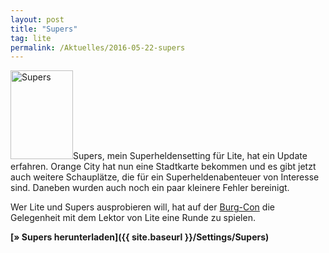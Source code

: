 ```yaml
---
layout: post
title: "Supers"
tag: lite
permalink: /Aktuelles/2016-05-22-supers
---
```


<img alt="Supers" class="floatleft" height="142" src="{{ site.baseurl }}/assets/pics/lite/titel/supers-tn.png" width="100" />Supers, mein Superheldensetting für Lite, hat ein Update erfahren. Orange City hat nun eine Stadtkarte bekommen und es gibt jetzt auch weitere Schauplätze, die für ein Superheldenabenteuer von Interesse sind. Daneben wurden auch noch ein paar kleinere Fehler bereinigt.

Wer Lite und Supers ausprobieren will, hat auf der [Burg-Con](http://www.easy-con.org/convention/viewevent/BC25/933) die Gelegenheit mit dem Lektor von Lite eine Runde zu spielen.

**[&raquo; Supers herunterladen]({{ site.baseurl }}/Settings/Supers)**


